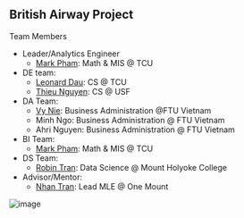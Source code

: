 ## British Airway Project
Team Members
* Leader/Analytics Engineer
  * [Mark Pham](https://www.linkedin.com/in/minhbphamm/): Math & MIS @ TCU
* DE team:
  * [Leonard Dau](https://www.linkedin.com/in/leonard-dau-722399238/): CS @ TCU
  * [Thieu Nguyen](https://www.linkedin.com/in/thieunguyen1402/): CS @ USF
* DA Team:
  * [Vy Nie](https://www.linkedin.com/in/vy-nie-712731227/): Business Administration @FTU Vietnam
  * Minh Ngo: Business Administration @ FTU Vietnam
  * Ahri Nguyen: Business Administration @ FTU Vietnam
* BI Team:
  * [Mark Pham](https://www.linkedin.com/in/minhbphamm/): Math & MIS @ TCU
* DS Team:
  * [Robin Tran](https://www.linkedin.com/in/robin-tran/): Data Science @ Mount Holyoke College
* Advisor/Mentor:
  * [Nhan Tran](https://www.linkedin.com/in/panicpotatoe/): Lead MLE @ One Mount


![image](https://github.com/MarkPhamm/British-Airway/assets/99457952/aeff38f4-f999-4905-849a-68afe1514190)

